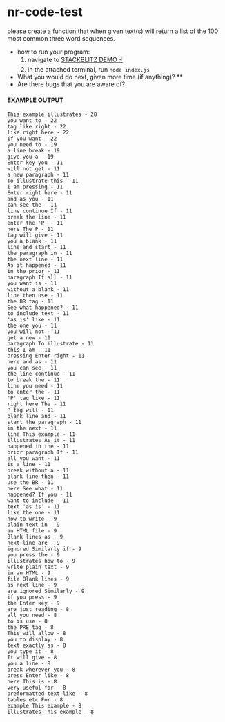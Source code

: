 # nr-code-test

please create a function that when given text(s) will return a list of the 100 most common three word sequences.

- how to run your program:
  1. navigate to [STACKBLITZ DEMO ⚡️](https://stackblitz.com/edit/nr-code-test?file=index.js&view=editor)
  2. in the attached terminal, run `node index.js`
- What you would do next, given more time (if anything)? \*\*
- Are there bugs that you are aware of?

#### EXAMPLE OUTPUT

```
This example illustrates - 28
you want to - 22
tag like right - 22
like right here - 22
If you want - 22
you need to - 19
a line break - 19
give you a - 19
Enter key you - 11
will not get - 11
a new paragraph - 11
To illustrate this - 11
I am pressing - 11
Enter right here - 11
and as you - 11
can see the - 11
line continue If - 11
break the line - 11
enter the 'P' - 11
here The P - 11
tag will give - 11
you a blank - 11
line and start - 11
the paragraph in - 11
the next line - 11
As it happened - 11
in the prior - 11
paragraph If all - 11
you want is - 11
without a blank - 11
line then use - 11
the BR tag - 11
See what happened? - 11
to include text - 11
'as is' like - 11
the one you - 11
you will not - 11
get a new - 11
paragraph To illustrate - 11
this I am - 11
pressing Enter right - 11
here and as - 11
you can see - 11
the line continue - 11
to break the - 11
line you need - 11
to enter the - 11
'P' tag like - 11
right here The - 11
P tag will - 11
blank line and - 11
start the paragraph - 11
in the next - 11
line This example - 11
illustrates As it - 11
happened in the - 11
prior paragraph If - 11
all you want - 11
is a line - 11
break without a - 11
blank line then - 11
use the BR - 11
here See what - 11
happened? If you - 11
want to include - 11
text 'as is' - 11
like the one - 11
how to write - 9
plain text in - 9
an HTML file - 9
Blank lines as - 9
next line are - 9
ignored Similarly if - 9
you press the - 9
illustrates how to - 9
write plain text - 9
in an HTML - 9
file Blank lines - 9
as next line - 9
are ignored Similarly - 9
if you press - 9
the Enter key - 9
are just reading - 8
all you need - 8
to is use - 8
the PRE tag - 8
This will allow - 8
you to display - 8
text exactly as - 8
you type it - 8
It will give - 8
you a line - 8
break wherever you - 8
press Enter like - 8
here This is - 8
very useful for - 8
preformatted text like - 8
tables etc For - 8
example This example - 8
illustrates This example - 8
```
